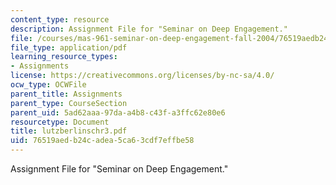```yaml
---
content_type: resource
description: Assignment File for "Seminar on Deep Engagement."
file: /courses/mas-961-seminar-on-deep-engagement-fall-2004/76519aedb24cadea5ca63cdf7effbe58_lutzberlinschr3.pdf
file_type: application/pdf
learning_resource_types:
- Assignments
license: https://creativecommons.org/licenses/by-nc-sa/4.0/
ocw_type: OCWFile
parent_title: Assignments
parent_type: CourseSection
parent_uid: 5ad62aaa-97da-a4b8-c43f-a3ffc62e80e6
resourcetype: Document
title: lutzberlinschr3.pdf
uid: 76519aed-b24c-adea-5ca6-3cdf7effbe58
---
```

Assignment File for "Seminar on Deep Engagement."